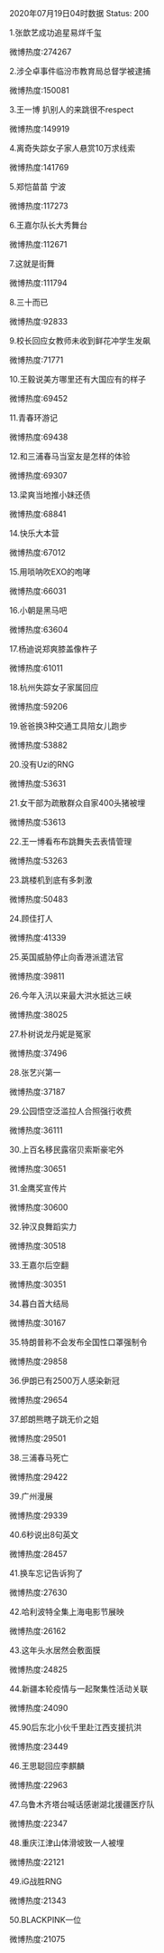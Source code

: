2020年07月19日04时数据
Status: 200

1.张歆艺成功追星易烊千玺

微博热度:274267

2.涉仝卓事件临汾市教育局总督学被逮捕

微博热度:150081

3.王一博 扒别人的来跳很不respect

微博热度:149919

4.离奇失踪女子家人悬赏10万求线索

微博热度:141769

5.郑恺苗苗 宁波

微博热度:117273

6.王嘉尔队长大秀舞台

微博热度:112671

7.这就是街舞

微博热度:111794

8.三十而已

微博热度:92833

9.校长回应女教师未收到鲜花冲学生发飙

微博热度:71771

10.王毅说美方哪里还有大国应有的样子

微博热度:69452

11.青春环游记

微博热度:69438

12.和三浦春马当室友是怎样的体验

微博热度:69307

13.梁爽当地推小妹还债

微博热度:68841

14.快乐大本营

微博热度:67012

15.用唢呐吹EXO的咆哮

微博热度:66031

16.小朝是黑马吧

微博热度:63604

17.杨迪说郑爽膝盖像杵子

微博热度:61011

18.杭州失踪女子家属回应

微博热度:59206

19.爸爸换3种交通工具陪女儿跑步

微博热度:53882

20.没有Uzi的RNG

微博热度:53631

21.女干部为疏散群众自家400头猪被埋

微博热度:53613

22.王一博看布布跳舞失去表情管理

微博热度:53263

23.跳楼机到底有多刺激

微博热度:50483

24.顾佳打人

微博热度:41339

25.英国威胁停止向香港派遣法官

微博热度:39811

26.今年入汛以来最大洪水抵达三峡

微博热度:38025

27.朴树说龙丹妮是冤家

微博热度:37496

28.张艺兴第一

微博热度:37187

29.公园悟空泛滥拉人合照强行收费

微博热度:36111

30.上百名移民露宿贝索斯豪宅外

微博热度:30651

31.金鹰奖宣传片

微博热度:30600

32.钟汉良舞蹈实力

微博热度:30518

33.王嘉尔后空翻

微博热度:30351

34.暮白首大结局

微博热度:30167

35.特朗普称不会发布全国性口罩强制令

微博热度:29858

36.伊朗已有2500万人感染新冠

微博热度:29654

37.郎朗熊瞎子跳无价之姐

微博热度:29501

38.三浦春马死亡

微博热度:29422

39.广州漫展

微博热度:29339

40.6秒说出8句英文

微博热度:28457

41.换车忘记告诉狗了

微博热度:27630

42.哈利波特全集上海电影节展映

微博热度:26162

43.这年头水居然会敷面膜

微博热度:24825

44.新疆本轮疫情与一起聚集性活动关联

微博热度:24090

45.90后东北小伙千里赴江西支援抗洪

微博热度:23449

46.王思聪回应李麒麟

微博热度:22963

47.乌鲁木齐塔台喊话感谢湖北援疆医疗队

微博热度:22347

48.重庆江津山体滑坡致一人被埋

微博热度:22121

49.iG战胜RNG

微博热度:21343

50.BLACKPINK一位

微博热度:21075

